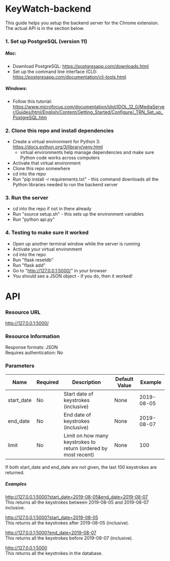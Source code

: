 # KeyWatch-backend

This guide helps you setup the backend server for the Chrome extension. The actual API is in the section below.   

### 1. Set up PostgreSQL (version 11)
##### Mac:  
* Download PostgreSQL: https://postgresapp.com/downloads.html  
* Set up the command line interface (CLI): https://postgresapp.com/documentation/cli-tools.html  

##### Windows:  
* Follow this tutorial:  
https://www.microfocus.com/documentation/idol/IDOL_12_0/MediaServer/Guides/html/English/Content/Getting_Started/Configure/_TRN_Set_up_PostgreSQL.htm

### 2. Clone this repo and install dependencies
* Create a virtual environment for Python 3: https://docs.python.org/3/library/venv.html  
  * virtual environments help manage dependencies and make sure Python code works across computers   
* Activate that virtual environment  
* Clone this repo somewhere  
* cd into the repo   
* Run "pip install -r requirements.txt" - this command downloads all the Python libraries needed to run the backend server  

### 3. Run the server
* cd into the repo if not in there already  
* Run "source setup.sh" - this sets up the environment variables   
* Run "python api.py"  

### 4. Testing to make sure it worked
* Open up another terminal window while the server is running  
* Activate your virtual environment  
* cd into the repo  
* Run "flask resetdb"   
* Run "flask add"  
* Go to "http://127.0.0.1:5000/" in your browser  
* You should see a JSON object - if you do, then it worked!  


# API   

### Resource URL   
http://127.0.0.1:5000/   

### Resource Information   

Response formats: JSON  
Requires authentication: No

### Parameters
| Name | Required | Description | Default Value | Example |
|------|----------|-------------|---------------|---------|
| start_date | No | Start date of keystrokes (inclusive) | None | 2019-08-05 |
| end_date | No | End date of keystrokes (inclusive) | None | 2019-08-07 |
| limit | No | Limit on how many keystrokes to return (ordered by most recent) | None | 100 |
  
If both start_date and end_date are not given, the last 100 keystrokes are returned.  

##### Examples  
http://127.0.0.1:5000?start_date=2019-08-05&end_date=2019-08-07  
This returns all the keystrokes between 2019-08-05 and 2019-08-07 inclusive.  

http://127.0.0.1:5000?start_date=2019-08-05   
This returns all the keystrokes after 2019-08-05 (inclusive).  

http://127.0.0.1:5000?end_date=2019-08-07    
This returns all the keystrokes before 2019-08-07 (inclusive). 

http://127.0.0.1:5000  
This returns all the keystrokes in the database.  


